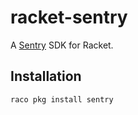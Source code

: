 # racket-sentry

A [Sentry] SDK for Racket.

## Installation

    raco pkg install sentry


[Sentry]: https://sentry.io

